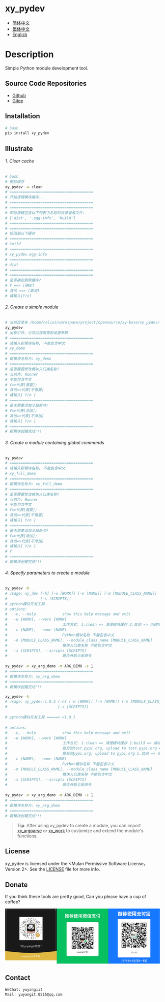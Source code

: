 <!--
 * @Author: yuyangit yuyangit.0515@qq.com
 * @Date: 2024-10-19 10:23:23
 * @LastEditors: yuyangit yuyangit.0515@qq.com
 * @LastEditTime: 2024-10-19 10:38:37
 * @FilePath: /xy_pydev/readme/README_en.md
 * @Description: 这是默认设置,请设置`customMade`, 打开koroFileHeader查看配置 进行设置: https://github.com/OBKoro1/koro1FileHeader/wiki/%E9%85%8D%E7%BD%AE
-->

# xy_pydev

- [简体中文](README_zh_CN.md)
- [繁体中文](README_zh_TW.md)
- [English](README_en.md)

# Description
Simple Python module development tool.

## Source Code Repositories

- <a href="https://github.com/xy-base/xy_list.git" target="_blank">Github</a>  
- <a href="https://gitee.com/xy-base/xy_list.git" target="_blank">Gitee</a>

## Installation

```bash
# bash
pip install xy_pydev
```

## Illustrate

###### 1. Clear cache

```bash
# bash
# 删除缓存
xy_pydev -w clean
# ======================================
# 开始清理模块缓存...
# ======================================
# ======================================
# 即将清理包含以下列表中名称的目录或者文件: 
# ['dist', '.egg-info', 'build']
# ======================================
# ======================================
# 检测到以下缓存
# ======================================
# build
# ======================================
# xy_pydev.egg-info
# ======================================
# dist
# ======================================
# ======================================
# 是否确定删除缓存?
# Y ==> [确定]
# 其他 ==> [取消]
# 请输入[Y/n]

```

###### 2. Create a simple module

```bash
# 当前目录在 /home/helios/workspace/project/opensource/xy-base/xy_pydev/test
xy_pydev
# 出现引导，也可以按需提前设置参数
# ======================================
# 请输入新模块名称, 不能包含中文
# xy_demo
# ======================================
# 新模块名称为: xy_demo
# ======================================
# 是否需要修改模块入口类名称?
# 当前为: Runner
# 不能包含中文
# Y=>代表[需要];
# 其他=>代表[不需要]
# 请输入[ Y/n ]
# ======================================
# 是否需要添加全局命令?
# Y=>代表[添加];
# 其他=>代表[不添加]
# 请输入[ Y/n ]
# ======================================
# 新模块创建完成!!!
```

###### 3. Create a module containing global commands

```bash
xy_pydev
# ======================================
# 请输入新模块名称, 不能包含中文
# xy_full_demo
# ======================================
# 新模块名称为: xy_full_demo
# ======================================
# 是否需要修改模块入口类名称?
# 当前为: Runner
# 不能包含中文
# Y=>代表[需要];
# 其他=>代表[不需要]
# 请输入[ Y/n ]
# ======================================
# 是否需要添加全局命令?
# Y=>代表[添加];
# 其他=>代表[不添加]
# 请输入[ Y/n ]
# Y
# ======================================
# 新模块创建完成!!!
```

###### 4. Specify parameters to create a module

```bash
xy_pydev -h
# usage: xy_dev [-h] [-w [WORK]] [-n [NAME]] [-m [MODULE_CLASS_NAME]]
#               [-s [SCRIPTS]]
# python模块开发工具
# options:
#   -h, --help            show this help message and exit
#   -w [WORK], --work [WORK]
#                         工作方式: 1.clean => 清理模块缓存 2.其他 => 创建项目
#   -n [NAME], --name [NAME]
#                         Python模块名称 不能包含中文
#   -m [MODULE_CLASS_NAME], --module_class_name [MODULE_CLASS_NAME]
#                         模块入口类名称 不能包含中文
#   -s [SCRIPTS], --scripts [SCRIPTS]
#                         是否开启全局命令

xy_pydev -n xy_arg_demo -m ARG_DEMO -s 1
# ======================================
# 新模块名称为: xy_arg_demo
# ======================================
# 新模块创建完成!!!
```

```bash
xy_pydev -h
# usage: xy_pydev-1.0.5 [-h] [-w [WORK]] [-n [NAME]] [-m [MODULE_CLASS_NAME]]
#                       [-s [SCRIPTS]]

# python模块开发工具 =====> v1.0.5

# options:
#   -h, --help            show this help message and exit
#   -w [WORK], --work [WORK]
#                         工作方式: 1.clean => 清理模块缓存 2.build => 编译 3.utpi =>
#                         提交到test.pypi.org, upload to test.pypi.org 4.upi =>
#                         提交到pypi.org, upload to pypi.org 5.其他 => 创建项目
#   -n [NAME], --name [NAME]
#                         Python模块名称 不能包含中文
#   -m [MODULE_CLASS_NAME], --module_class_name [MODULE_CLASS_NAME]
#                         模块入口类名称 不能包含中文
#   -s [SCRIPTS], --scripts [SCRIPTS]
#                         是否开启全局命令

xy_pydev -n xy_arg_demo -m ARG_DEMO -s 1
# ======================================
# 新模块名称为: xy_arg_demo
# ======================================
# 新模块创建完成!!!
```

> <b>Tip</b>: After using xy_pydev to create a module, you can import [xy_argparse](https://github.com/xy-base/xy_argparse.git) or [xy_work](https://github.com/xy-base/xy_work.git) to customize and extend the module's functions.


## License
xy_pydev is licensed under the <Mulan Permissive Software License，Version 2>. See the [LICENSE](../LICENSE) file for more info.

## Donate

If you think these tools are pretty good, Can you please have a cup of coffee?  

![Pay-Total](./Pay-Total.png)  


## Contact

```
WeChat: yuyangiit
Mail: yuyangit.0515@qq.com
```